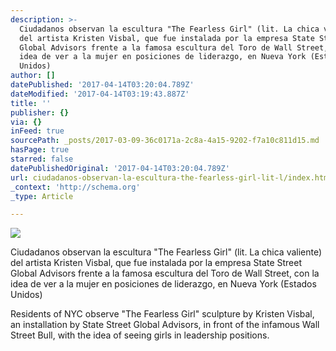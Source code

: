```yaml
---
description: >-
  Ciudadanos observan la escultura "The Fearless Girl" (lit. La chica valiente)
  del artista Kristen Visbal, que fue instalada por la empresa State Street
  Global Advisors frente a la famosa escultura del Toro de Wall Street, con la
  idea de ver a la mujer en posiciones de liderazgo, en Nueva York (Estados
  Unidos)
author: []
datePublished: '2017-04-14T03:20:04.789Z'
dateModified: '2017-04-14T03:19:43.887Z'
title: ''
publisher: {}
via: {}
inFeed: true
sourcePath: _posts/2017-03-09-36c0171a-2c8a-4a15-9202-f7a10c811d15.md
hasPage: true
starred: false
datePublishedOriginal: '2017-04-14T03:20:04.789Z'
url: ciudadanos-observan-la-escultura-the-fearless-girl-lit-l/index.html
_context: 'http://schema.org'
_type: Article

---
```

![](https://the-grid-user-content.s3-us-west-2.amazonaws.com/75f73a5c-f09e-4475-8127-5364ae4e0a7d.jpg)

Ciudadanos observan la escultura "The Fearless Girl" (lit. La chica valiente) del artista Kristen Visbal, que fue instalada por la empresa State Street Global Advisors frente a la famosa escultura del Toro de Wall Street, con la idea de ver a la mujer en posiciones de liderazgo, en Nueva York (Estados Unidos)

Residents of NYC observe "The Fearless Girl" sculpture by Kristen Visbal, an installation by State Street Global Advisors, in front of the infamous Wall Street Bull, with the idea of seeing girls in leadership positions.